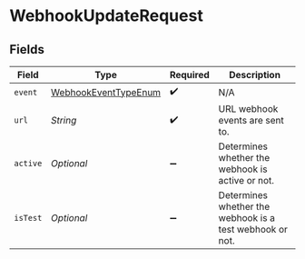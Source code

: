 # WebhookUpdateRequest


## Fields

| Field                                                                   | Type                                                                    | Required                                                                | Description                                                             |
| ----------------------------------------------------------------------- | ----------------------------------------------------------------------- | ----------------------------------------------------------------------- | ----------------------------------------------------------------------- |
| `event`                                                                 | [WebhookEventTypeEnum](../../models/components/WebhookEventTypeEnum.md) | :heavy_check_mark:                                                      | N/A                                                                     |
| `url`                                                                   | *String*                                                                | :heavy_check_mark:                                                      | URL webhook events are sent to.                                         |
| `active`                                                                | *Optional<Boolean>*                                                     | :heavy_minus_sign:                                                      | Determines whether the webhook is active or not.                        |
| `isTest`                                                                | *Optional<Boolean>*                                                     | :heavy_minus_sign:                                                      | Determines whether the webhook is a test webhook or not.                |